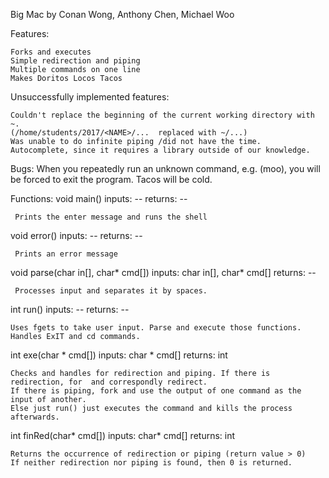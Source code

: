 Big Mac
by Conan Wong, Anthony Chen, Michael Woo

Features:

	Forks and executes
	Simple redirection and piping
	Multiple commands on one line
	Makes Doritos Locos Tacos

Unsuccessfully implemented features:

	Couldn't replace the beginning of the current working directory with ~.
	(/home/students/2017/<NAME>/...  replaced with ~/...)
	Was unable to do infinite piping /did not have the time.
	Autocomplete, since it requires a library outside of our knowledge.

Bugs:
	When you repeatedly run an unknown command, e.g. (moo), you will be forced
	to exit the program.
	Tacos will be cold.

Functions:
void main()
     inputs: --
     returns: --

     Prints the enter message and runs the shell
     
void error()
     inputs: --
     returns: --
     
     Prints an error message

void parse(char in[], char* cmd[])
     inputs: char in[], char* cmd[]
     returns: --
     
     Processes input and separates it by spaces.

int run()
    inputs: --
    returns: --
    
    Uses fgets to take user input. Parse and execute those functions. Handles ExIT and cd commands.

int exe(char * cmd[])
    inputs: char * cmd[]
    returns: int
   
    Checks and handles for redirection and piping. If there is redirection, for  and correspondly redirect.
    If there is piping, fork and use the output of one command as the input of another. 
    Else just run() just executes the command and kills the process afterwards. 

int finRed(char* cmd[])
    inputs: char* cmd[]
    returns: int
    
    Returns the occurrence of redirection or piping (return value > 0)
    If neither redirection nor piping is found, then 0 is returned.
    
    		 
